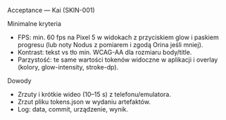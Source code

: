 Acceptance — Kai (SKIN-001)

Minimalne kryteria
- FPS: min. 60 fps na Pixel 5 w widokach z przyciskiem glow i paskiem progresu (lub noty Nodus z pomiarem i zgodą Orina jeśli mniej).
- Kontrast: tekst vs tło min. WCAG-AA dla rozmiaru body/title.
- Parzystość: te same wartości tokenów widoczne w aplikacji i overlay (kolory, glow-intensity, stroke-dp).

Dowody
- Zrzuty i krótkie wideo (10–15 s) z telefonu/emulatora.
- Zrzut pliku tokens.json w wydaniu artefaktów.
- Log: data, commit, urządzenie, wynik.
